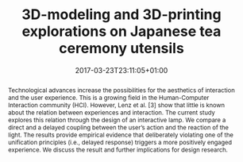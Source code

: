 ---
slug: 3d-modeling-and-3d-printing-explorations-on-japanese-tea-ceremony-utensils
title: 3D-modeling and 3D-printing explorations on Japanese tea ceremony utensils
layout: publi
publitype: conference
everyday: true
front: true
everyday: true
JP philo: true
date: 2017-03-23T23:11:05+01:00
excerpt: "Lévy, P., & Yamada, S. (2017). 3D-modeling and 3D-printing explorations on Japanese tea ceremony utensils. In Proceedings of the 11th International Conference on Tangible, Embedded and Embodied Interactions, TEI17 ([on CD]). Yokohama, Japan: ACM Press. https://doi.org/10.1145/3024969.3024990"
link:
    paper: PLevy_TEI17.pdf
    library: https://dl.acm.org/citation.cfm?doid=3024969.3024990
abstract: "Technological advances increase the possibilities for the aesthetics of interaction and the user experience. This is a growing field in the Human-Computer Interaction community (HCI). However, Lenz et al. [3] show that little is known about the relation between experiences and interaction. The current study explores this relation through the design of an interactive lamp. We compare a direct and a delayed coupling between the user’s action and the reaction of the light. The results provide empirical evidence that deliberately violating one of the unification principles (i.e., delayed response) triggers a more positively engaged experience. We discuss the result and further implications for design research."
---